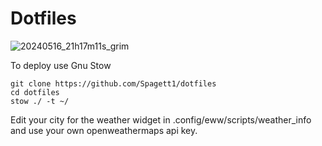 # Dotfiles
![20240516_21h17m11s_grim](https://github.com/Spagett1/dotfiles/assets/77225642/6a3548bf-d970-4414-b727-0152144641cc)

To deploy use Gnu Stow
```
git clone https://github.com/Spagett1/dotfiles
cd dotfiles
stow ./ -t ~/
```
Edit your city for the weather widget in .config/eww/scripts/weather_info and use your own openweathermaps api key.
